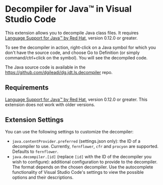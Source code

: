 # Decompiler for Java&trade; in Visual Studio Code

This extension allows you to decompile Java class files. It requires [Language Support for Java&trade; by Red Hat](https://marketplace.visualstudio.com/items?itemName=redhat.java), version 0.12.0 or greater.

To see the decompiler in action, right-click on a Java symbol for which you don't have the source code, and choose Go to Definition (or simply command/ctrl+click on the symbol). You will see the decompiled code.

The Java source code is available in the <https://github.com/dgileadi/dg.jdt.ls.decompiler> repo.

## Requirements

[Language Support for Java&trade; by Red Hat](https://marketplace.visualstudio.com/items?itemName=redhat.java), version 0.12.0 or greater. This extension does not work with older versions.

## Extension Settings

You can use the following settings to customize the decompiler:

* `java.contentProvider.preferred` (settings.json only): the ID of a decompiler to use. Currently, `fernflower`, `cfr` and `procyon` are supported. Defaults to `fernflower`.
* `java.decompiler.[id]` (replace `[id]` with the ID of the decompiler you wish to configure): additional configuration to provide to the decompiler. The format depends on the chosen decompiler. Use the autocomplete functionality of Visual Studio Code's settings to view the possible options and their descriptions.
